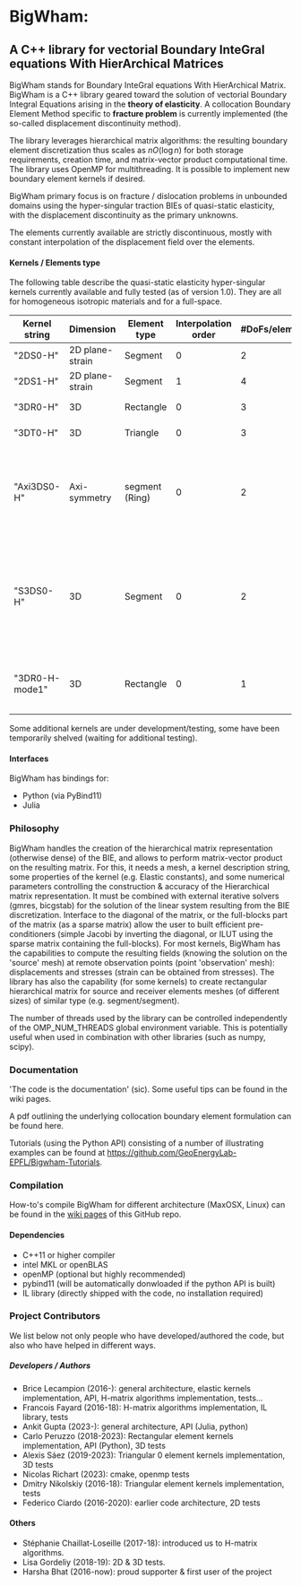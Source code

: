 
# BigWham:
## A C++ library for vectorial Boundary InteGral equations With HierArchical Matrices 

BigWham stands for Boundary InteGral equations With HierArchical Matrix. BigWham is a C++ library geared toward the solution of vectorial Boundary Integral Equations arising in the **theory of elasticity**. 
A collocation Boundary Element Method specific to **fracture problem** is currently implemented (the so-called displacement discontinuity method).

The library leverages hierarchical matrix algorithms: the resulting boundary element discretization thus scales as $n O(\log n)$ for both storage requirements, creation time, and matrix-vector product computational time.
The library uses OpenMP for multithreading. It is possible to implement new boundary element kernels if desired.

BigWham primary focus is on fracture / dislocation problems in unbounded domains using the hyper-singular traction BIEs of quasi-static elasticity, with the displacement discontinuity as the primary unknowns.

The elements currently available are strictly discontinuous, mostly with constant interpolation of the displacement field over the elements.

#### Kernels / Elements type


The following table describe the quasi-static elasticity hyper-singular kernels currently available and fully tested (as of version 1.0). 
They are all for homogeneous isotropic materials and for a full-space. 

| Kernel string | Dimension | Element type |  Interpolation order |  #DoFs/element | Kernel type |
| --- | --- | --- | --- | --- | ---|
| "2DS0-H"      |  2D plane-strain  | Segment       | 0 | 2 | Traction hypersingular |  
| "2DS1-H"    |  2D plane-strain | Segment | 1 | 4| Traction hypersingular |  
| "3DR0-H"    |  3D |  Rectangle | 0 | 3 | Traction hypersingular |  
| "3DT0-H"    |  3D |  Triangle | 0 | 3 | Traction hypersingular |  
| "Axi3DS0-H"    |  Axi-symmetry |  segment (Ring) | 0 | 2 |Traction hypersingular, unidirectional shear & tensile displacement discontinuity for a flat crack (uncoupled) |  
| "S3DS0-H"   |  3D | Segment | 0 | 2 |  A simplified 3D Traction hypersingular kernel for constant height blade-like fracture (Wu & Olson, IJF (2015) approximation)
| "3DR0-H-mode1"    |  3D |  Rectangle | 0 | 1 | Traction hypersingular, opening component only (mode I) |  

Some additional kernels are under development/testing, some have been temporarily shelved (waiting for additional testing).

#### Interfaces
BigWham has bindings for:
- Python (via PyBind11)
- Julia

### Philosophy

BigWham handles the creation of the hierarchical matrix representation (otherwise dense) of the BIE, and allows to perform matrix-vector product on the resulting matrix. 
For this, it needs a mesh, a kernel description string, some properties of the kernel (e.g. Elastic constants), and some numerical parameters controlling the construction & accuracy of the Hierarchical matrix representation.
It must be combined with external iterative solvers (gmres, bicgstab) for the solution of the linear system resulting from the BIE discretization. 
Interface to the diagonal of the matrix, or the full-blocks part of the matrix (as a sparse matrix) allow the user to built efficient pre-conditioners (simple Jacobi by inverting the diagonal, or ILUT using the sparse matrix containing the full-blocks). 
For most kernels, BigWham has the capabilities to compute the resulting fields (knowing the solution on the 'source' mesh)
at remote observation points (point 'observation' mesh): displacements and stresses (strain can be obtained from stresses).
The library has also the capability (for some kernels) to create rectangular hierarchical matrix for  source and receiver elements meshes (of different sizes) of similar type (e.g. segment/segment).

The number of threads used by the library can be controlled independently of the OMP_NUM_THREADS global environment variable. This is potentially useful when used in combination with other libraries (such as numpy, scipy).

### Documentation

'The code is the documentation' (sic). Some useful tips can be found in the wiki pages. 

A pdf outlining the underlying collocation boundary element formulation can be found here.  

Tutorials (using the Python API) consisting of a number of illustrating examples can be found at https://github.com/GeoEnergyLab-EPFL/Bigwham-Tutorials.

### Compilation
How-to's compile BigWham for different architecture (MaxOSX, Linux) can be found in the [wiki pages](https://github.com/GeoEnergyLab-EPFL/BigWham/wiki) of this GitHub repo. 

#### Dependencies
- C++11 or higher compiler 
- intel MKL or openBLAS
- openMP (optional but highly recommended) 
- pybind11 (will be automatically donwloaded if the python API is built)
- IL library (directly shipped with the code, no installation required)

### Project Contributors

We list below not only people who have developed/authored the code, but also who have helped in different ways.

##### Developers / Authors
- Brice Lecampion (2016-): general architecture, elastic kernels implementation, API, H-matrix algorithms implementation, tests...
- Francois Fayard (2016-18): H-matrix algorithms implementation, IL library, tests
- Ankit Gupta (2023-): general architecture, API (Julia, python)
- Carlo Peruzzo (2018-2023): Rectangular element kernels implementation, API (Python), 3D tests
- Alexis Sáez (2019-2023): Triangular 0 element kernels implementation, 3D tests  
- Nicolas Richart (2023): cmake, openmp tests
- Dmitry Nikolskiy (2016-18): Triangular element kernels implementation, tests
- Federico Ciardo (2016-2020): earlier code architecture, 2D tests

#### Others
- Stéphanie Chaillat-Loseille (2017-18): introduced us to H-matrix algorithms.
- Lisa Gordeliy (2018-19): 2D & 3D tests.
- Harsha Bhat (2016-now): proud supporter & first user of the project 